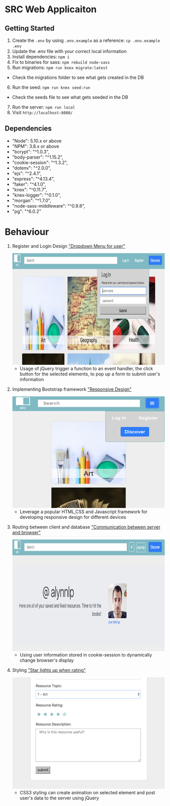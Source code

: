 # SRC Web Applicaiton

## Getting Started

1. Create the `.env` by using `.env.example` as a reference: `cp .env.example .env`
2. Update the .env file with your correct local information
3. Install dependencies: `npm i`
4. Fix to binaries for sass: `npm rebuild node-sass`
5. Run migrations: `npm run knex migrate:latest`
  - Check the migrations folder to see what gets created in the DB
6. Run the seed: `npm run knex seed:run`
  - Check the seeds file to see what gets seeded in the DB
7. Run the server: `npm run local`
8. Visit `http://localhost:8080/`

## Dependencies

- "Node": 5.10.x or above
- "NPM": 3.8.x or above
- "bcrypt": "^1.0.3",
- "body-parser": "^1.15.2",
- "cookie-session": "^1.3.2",
- "dotenv": "^2.0.0",
- "ejs": "^2.4.1",
- "express": "^4.13.4",
- "faker": "^4.1.0",
- "knex": "^0.11.7",
- "knex-logger": "^0.1.0",
- "morgan": "^1.7.0",
- "node-sass-middleware": "^0.9.8",
- "pg": "^6.0.2"

# Behaviour

1.  Register and Login Design ["Dropdown Menu for user"](https://github.com/alynnlp/BAB/blob/master/docs/dropdown.png?raw=true)

    <img src="./docs/dropdown.png" alt="dropdownmenu" width="1000" height="350">

    - Usage of jQuery trigger a function to an event handler, the click button for the selected elements, to pop up a form to submit user's information

2. Implementing Bootstrap framework ["Responsive Design"](https://github.com/alynnlp/BAB/blob/master/docs/responsive.png?raw=true)

    <img src="./docs/responsive.png" alt="responsivedesign" width="1000" height="350">

    - Leverage a popular HTML,CSS and Javascript framework for developing responsive design for different devices

3. Routing between client and database ["Communication between server and browser"](https://github.com/alynnlp/BAB/blob/master/docs/servertobrowser.png?raw=true)

    <img src="./docs/servertobrowser.png" alt="trackinguserinfo" width="1000" height="350">

    - Using user information stored in cookie-session to dynamically change browser's display

4. Styling ["Star lights up when rating"](https://github.com/alynnlp/BAB/blob/master/docs/star.png?raw=true)

    <img src="./docs/star.png" alt="rating" width="1000" height="350">

    -  CSS3 styling can create animation on selected element and post user's data to the server using jQuery
